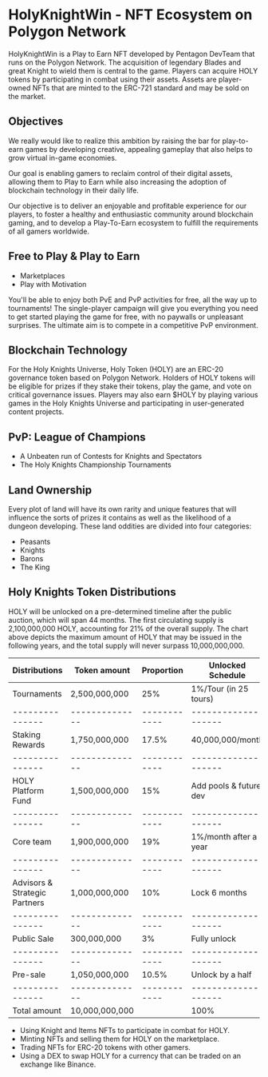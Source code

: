 # HolyKnightWin - NFT Ecosystem on Polygon Network

HolyKnightWin is a Play to Earn NFT developed by Pentagon DevTeam that runs on the Polygon Network. The acquisition of legendary Blades and great Knight to wield them is central to the game. Players can acquire HOLY tokens by participating in combat using their assets. Assets are player-owned NFTs that are minted to the ERC-721 standard and may be sold on the market.

## Objectives

We really would like to realize this ambition by raising the bar for play-to-earn games by developing creative, appealing gameplay that also helps to grow virtual in-game economies.

Our goal is enabling gamers to reclaim control of their digital assets, allowing them to Play to Earn while also increasing the adoption of blockchain technology in their daily life.

Our objective is to deliver an enjoyable and profitable experience for our players, to foster a healthy and enthusiastic community around blockchain gaming, and to develop a Play-To-Earn ecosystem to fulfill the requirements of all gamers worldwide.

## Free to Play & Play to Earn

- Marketplaces
- Play with Motivation

You'll be able to enjoy both PvE and PvP activities for free, all the way up to tournaments! The single-player campaign will give you everything you need to get started playing the game for free, with no paywalls or unpleasant surprises. The ultimate aim is to compete in a competitive PvP environment.

## Blockchain Technology

For the Holy Knights Universe, Holy Token (HOLY) are an ERC-20 governance token based on Polygon Network. Holders of HOLY tokens will be eligible for prizes if they stake their tokens, play the game, and vote on critical governance issues. Players may also earn $HOLY by playing various games in the Holy Knights Universe and participating in user-generated content projects.

## PvP: League of Champions

- A Unbeaten run of Contests for Knights and Spectators
- The Holy Knights Championship Tournaments

## Land Ownership

Every plot of land will have its own rarity and unique features that will influence the sorts of prizes it contains as well as the likelihood of a dungeon developing. These land oddities are divided into four categories:

- Peasants
- Knights
- Barons
- The King

## Holy Knights Token Distributions

HOLY will be unlocked on a pre-determined timeline after the public auction, which will span 44 months. The first circulating supply is 2,100,000,000 HOLY, accounting for 21% of the overall supply. The chart above depicts the maximum amount of HOLY that may be issued in the following years, and the total supply will never surpass 10,000,000,000.

| Distributions                 | Token amount   | Proportion   | Unlocked Schedule      |
| ----------------------------- | -------------- | ------------ | ---------------------- |
| Tournaments                   | 2,500,000,000  | 25%          | 1%/Tour (in 25 tours)  |
| ---------------               | -------------- | ------------ | -------------------    |
| Staking Rewards               | 1,750,000,000  | 17.5%        | 40,000,000/month       |
| ---------------               | -------------- | ------------ | -------------------    |
| HOLY Platform Fund            | 1,500,000,000  | 15%          | Add pools & future dev |
| ---------------               | -------------- | ------------ | -------------------    |
| Core team                     | 1,900,000,000  | 19%          | 1%/month after a year  |
| ---------------               | -------------- | ------------ | -------------------    |
| Advisors & Strategic Partners | 1,000,000,000  | 10%          | Lock 6 months          |
| ---------------               | -------------- | ------------ | -------------------    |
| Public Sale                   | 300,000,000    | 3%           | Fully unlock           |
| ---------------               | -------------- | ------------ | -------------------    |
| Pre-sale                      | 1,050,000,000  | 10.5%        | Unlock by a half       |
| ---------------               | -------------- | ------------ | -------------------    |
| Total amount                  | 10,000,000,000 |              | 100%                   |

- Using Knight and Items NFTs to participate in combat for HOLY.
- Minting NFTs and selling them for HOLY on the marketplace.
- Trading NFTs for ERC-20 tokens with other gamers.
- Using a DEX to swap HOLY for a currency that can be traded on an exchange like Binance.
